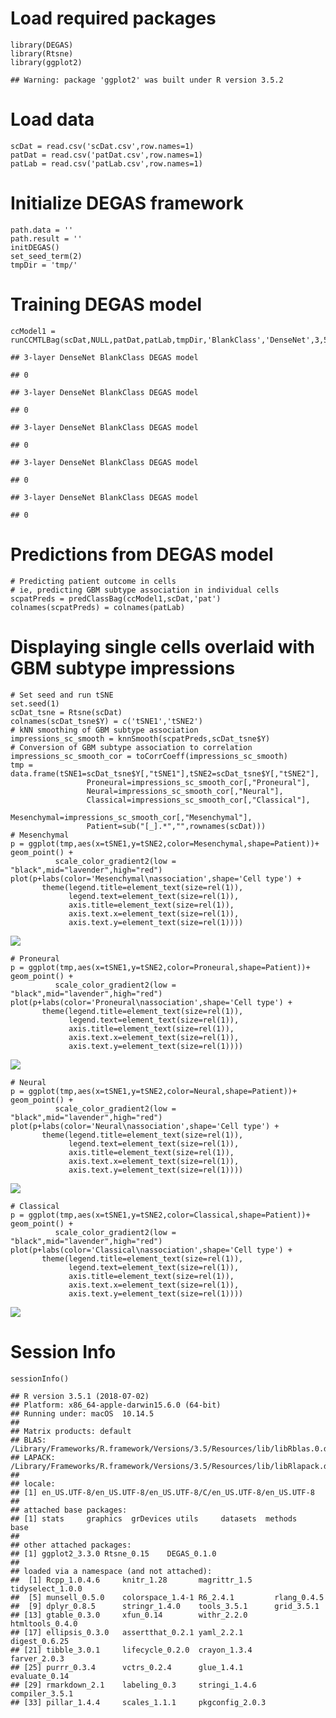 Load required packages
======================

    library(DEGAS)
    library(Rtsne)
    library(ggplot2)

    ## Warning: package 'ggplot2' was built under R version 3.5.2

Load data
=========

    scDat = read.csv('scDat.csv',row.names=1)
    patDat = read.csv('patDat.csv',row.names=1)
    patLab = read.csv('patLab.csv',row.names=1)

Initialize DEGAS framework
==========================

    path.data = ''
    path.result = ''
    initDEGAS()
    set_seed_term(2)
    tmpDir = 'tmp/'

Training DEGAS model
====================

    ccModel1 = runCCMTLBag(scDat,NULL,patDat,patLab,tmpDir,'BlankClass','DenseNet',3,5)

    ## 3-layer DenseNet BlankClass DEGAS model

    ## 0

    ## 3-layer DenseNet BlankClass DEGAS model

    ## 0

    ## 3-layer DenseNet BlankClass DEGAS model

    ## 0

    ## 3-layer DenseNet BlankClass DEGAS model

    ## 0

    ## 3-layer DenseNet BlankClass DEGAS model

    ## 0

Predictions from DEGAS model
============================

    # Predicting patient outcome in cells
    # ie, predicting GBM subtype association in individual cells
    scpatPreds = predClassBag(ccModel1,scDat,'pat')
    colnames(scpatPreds) = colnames(patLab)

Displaying single cells overlaid with GBM subtype impressions
=============================================================

    # Set seed and run tSNE
    set.seed(1)
    scDat_tsne = Rtsne(scDat)
    colnames(scDat_tsne$Y) = c('tSNE1','tSNE2')
    # kNN smoothing of GBM subtype association
    impressions_sc_smooth = knnSmooth(scpatPreds,scDat_tsne$Y)
    # Conversion of GBM subtype association to correlation
    impressions_sc_smooth_cor = toCorrCoeff(impressions_sc_smooth)
    tmp = data.frame(tSNE1=scDat_tsne$Y[,"tSNE1"],tSNE2=scDat_tsne$Y[,"tSNE2"],
                     Proneural=impressions_sc_smooth_cor[,"Proneural"],
                     Neural=impressions_sc_smooth_cor[,"Neural"],
                     Classical=impressions_sc_smooth_cor[,"Classical"],
                     Mesenchymal=impressions_sc_smooth_cor[,"Mesenchymal"],
                     Patient=sub("[_].*","",rownames(scDat)))
    # Mesenchymal
    p = ggplot(tmp,aes(x=tSNE1,y=tSNE2,color=Mesenchymal,shape=Patient))+ geom_point() + 
              scale_color_gradient2(low = "black",mid="lavender",high="red")
    plot(p+labs(color='Mesenchymal\nassociation',shape='Cell type') +
           theme(legend.title=element_text(size=rel(1)),
                 legend.text=element_text(size=rel(1)),
                 axis.title=element_text(size=rel(1)),
                 axis.text.x=element_text(size=rel(1)),
                 axis.text.y=element_text(size=rel(1))))

![](GBM_example_files/figure-markdown_strict/unnamed-chunk-6-1.png)

    # Proneural
    p = ggplot(tmp,aes(x=tSNE1,y=tSNE2,color=Proneural,shape=Patient))+ geom_point() + 
              scale_color_gradient2(low = "black",mid="lavender",high="red")
    plot(p+labs(color='Proneural\nassociation',shape='Cell type') +
           theme(legend.title=element_text(size=rel(1)),
                 legend.text=element_text(size=rel(1)),
                 axis.title=element_text(size=rel(1)),
                 axis.text.x=element_text(size=rel(1)),
                 axis.text.y=element_text(size=rel(1))))

![](GBM_example_files/figure-markdown_strict/unnamed-chunk-6-2.png)

    # Neural
    p = ggplot(tmp,aes(x=tSNE1,y=tSNE2,color=Neural,shape=Patient))+ geom_point() + 
              scale_color_gradient2(low = "black",mid="lavender",high="red")
    plot(p+labs(color='Neural\nassociation',shape='Cell type') +
           theme(legend.title=element_text(size=rel(1)),
                 legend.text=element_text(size=rel(1)),
                 axis.title=element_text(size=rel(1)),
                 axis.text.x=element_text(size=rel(1)),
                 axis.text.y=element_text(size=rel(1))))

![](GBM_example_files/figure-markdown_strict/unnamed-chunk-6-3.png)

    # Classical
    p = ggplot(tmp,aes(x=tSNE1,y=tSNE2,color=Classical,shape=Patient))+ geom_point() + 
              scale_color_gradient2(low = "black",mid="lavender",high="red")
    plot(p+labs(color='Classical\nassociation',shape='Cell type') +
           theme(legend.title=element_text(size=rel(1)),
                 legend.text=element_text(size=rel(1)),
                 axis.title=element_text(size=rel(1)),
                 axis.text.x=element_text(size=rel(1)),
                 axis.text.y=element_text(size=rel(1))))

![](GBM_example_files/figure-markdown_strict/unnamed-chunk-6-4.png)

Session Info
============

    sessionInfo()

    ## R version 3.5.1 (2018-07-02)
    ## Platform: x86_64-apple-darwin15.6.0 (64-bit)
    ## Running under: macOS  10.14.5
    ## 
    ## Matrix products: default
    ## BLAS: /Library/Frameworks/R.framework/Versions/3.5/Resources/lib/libRblas.0.dylib
    ## LAPACK: /Library/Frameworks/R.framework/Versions/3.5/Resources/lib/libRlapack.dylib
    ## 
    ## locale:
    ## [1] en_US.UTF-8/en_US.UTF-8/en_US.UTF-8/C/en_US.UTF-8/en_US.UTF-8
    ## 
    ## attached base packages:
    ## [1] stats     graphics  grDevices utils     datasets  methods   base     
    ## 
    ## other attached packages:
    ## [1] ggplot2_3.3.0 Rtsne_0.15    DEGAS_0.1.0  
    ## 
    ## loaded via a namespace (and not attached):
    ##  [1] Rcpp_1.0.4.6     knitr_1.28       magrittr_1.5     tidyselect_1.0.0
    ##  [5] munsell_0.5.0    colorspace_1.4-1 R6_2.4.1         rlang_0.4.5     
    ##  [9] dplyr_0.8.5      stringr_1.4.0    tools_3.5.1      grid_3.5.1      
    ## [13] gtable_0.3.0     xfun_0.14        withr_2.2.0      htmltools_0.4.0 
    ## [17] ellipsis_0.3.0   assertthat_0.2.1 yaml_2.2.1       digest_0.6.25   
    ## [21] tibble_3.0.1     lifecycle_0.2.0  crayon_1.3.4     farver_2.0.3    
    ## [25] purrr_0.3.4      vctrs_0.2.4      glue_1.4.1       evaluate_0.14   
    ## [29] rmarkdown_2.1    labeling_0.3     stringi_1.4.6    compiler_3.5.1  
    ## [33] pillar_1.4.4     scales_1.1.1     pkgconfig_2.0.3
